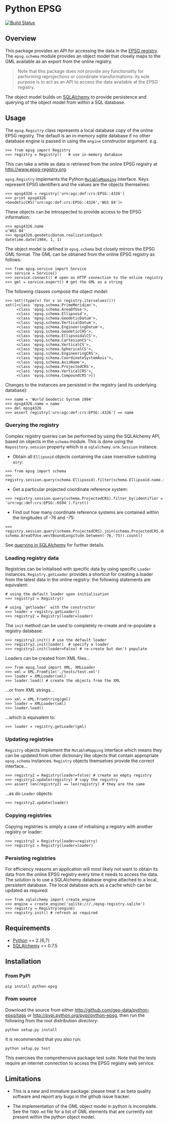 # Python EPSG

[![Build Status](https://secure.travis-ci.org/geo-data/python-epsg.png)](http://travis-ci.org/geo-data/python-epsg)

## Overview

This package provides an API for accessing the data in the
[EPSG registry](http://www.epsg-registry.org). The `epsg.schema`
module provides an object model that closely maps to the GML available
as an export from the online registry.

> Note that this package does *not* provide any functionality for
> performing reprojections or coordinate transformations: its sole
> purpose is to act as an API to access the data available at the EPSG
> registry.

The object model builds on [SQLAlchemy](http://sqlalchemy.org) to
provide persistence and querying of the object model from within a SQL
database.

## Usage

The `epsg.Registry` class represents a local database copy of the
online EPSG registry. The default is an in-memory sqlite database if
no other database engine is passed in using the `engine` constructor
argument. e.g.

    >>> from epsg import Registry
    >>> registry = Registry()   # use in-memory database

This can take a while as data is retrieved from the online EPSG
registry at <http://www.epsg-registry.org>.

`epsg.Registry` implements the Python
[`MutableMapping`](http://docs.python.org/library/collections.html#collections.MutableMapping)
interface. Keys represent EPSG identifiers and the values are the
objects themselves:

    >>> epsg4326 = registry['urn:ogc:def:crs:EPSG::4326']
    >>> print epsg4326
    <GeodeticCRS('urn:ogc:def:crs:EPSG::4326','WGS 84')>

These objects can be introspected to provide access to the EPSG
information:

    >>> epsg4326.name
    u'WGS 84'
    >>> epsg4326.geodeticDatum.realizationEpoch
    datetime.date(1984, 1, 1)

The object model is defined in `epsg.schema` but closely mirrors the
EPSG GML format. The GML can be obtained from the online EPSG registry
as follows:

    >>> from epsg.service import Service
    >>> service = Service()
    >>> service.connect() # open an HTTP connection to the online registry
    >>> gml = service.export() # get the GML as a string

The following classes compose the object model:

    >>> set((type(v) for v in registry.itervalues()))
    set([<class 'epsg.schema.PrimeMeridian'>,
         <class 'epsg.schema.AreaOfUse'>,
         <class 'epsg.schema.Ellipsoid'>,
         <class 'epsg.schema.GeodeticDatum'>,
         <class 'epsg.schema.VerticalDatum'>,
         <class 'epsg.schema.EngineeringDatum'>,
         <class 'epsg.schema.GeodeticCRS'>,
         <class 'epsg.schema.EllipsoidalCS'>,
         <class 'epsg.schema.CartesianCS'>,
         <class 'epsg.schema.VerticalCS'>,
         <class 'epsg.schema.SphericalCS'>,
         <class 'epsg.schema.EngineeringCRS'>,
         <class 'epsg.schema.CoordinateSystemAxis'>,
         <class 'epsg.schema.AxisName'>,
         <class 'epsg.schema.ProjectedCRS'>,
         <class 'epsg.schema.VerticalCRS'>,
         <class 'epsg.schema.CompoundCRS'>])

Changes to the instances are persisted in the registry (and its
underlying database):

    >>> name = 'World Geodetic System 1984'
    >>> epsg4326.name = name
    >>> del epsg4326
    >>> assert registry['urn:ogc:def:crs:EPSG::4326'] == name

### Querying the registry

Complex registry queries can be performed by using the SQLAlchemy API,
based on objects in the `schema` module. This is done using the
`Repository.session` property which is a `sqlalchemy.orm.Session`
instance.

* Obtain all `Ellipsoid` objects containing the case insensitive substring
  `airy`:


```
>>> from epsg import schema
>>> registry.session.query(schema.Ellipsoid).filter(schema.Ellipsoid.name.ilike('%airy%')).all()
```

* Get a particular projected coordinate reference system:

```
>>> registry.session.query(schema.ProjectedCRS).filter_by(identifier = 'urn:ogc:def:crs:EPSG::6594').first()
```

* Find out how many coordinate reference systems are contained within the
  longitudes of -76 and -75:

```
>>> registry.session.query(schema.ProjectedCRS).join(schema.ProjectedCRS.domainOfValidity).filter(schema.AreaOfUse.eastBoundLongitude.between(-76,-75), schema.AreaOfUse.westBoundLongitude.between(-76,-75)).count()
```

See
[querying in SQLAlchemy](http://docs.sqlalchemy.org/en/latest/orm/tutorial.html#querying)
for further details.

### Loading registry data

Registries can be initialised with specific data by using specific
`Loader` instances. `Registry.getLoader` provides a shortcut for
creating a loader from the latest data in the online registry: the
following statements are equivalent:

    # using the default loader upon initialisation
    >>> registry2 = Registry()

    # using `getloader` with the constructor
    >>> loader = registry.getLoader()
    >>> registry2 = Registry(loader=loader)

The `init` method can be used to completely re-create and re-populate
a registry database:

    >>> registry2.init() # use the default loader
    >>> registry2.init(loader)  # specify a loader
    >>> registry2.init(loader=False) # re-create but don't populate

Loaders can be created from XML files...

    >>> from epsg.load import XML, XMLLoader
    >>> xml = XML.FromFile('./tests/test.xml')
    >>> loader = XMLLoader(xml)
    >>> loader.load() # create the objects from the XML

...or from XML strings...

    >>> xml = XML.FromString(gml)
    >>> loader = XMLLoader(xml)
    >>> loader.load()

...which is equivalent to:

    >>> loader = registry.getLoader(gml)

### Updating registries

`Registry` objects implement the `MutableMapping` interface which
means they can be updated from other dictionary like objects that
contain appropriate `epsg.schema` instances. `Registry` objects
themselves provide the correct interface...

    >>> registry2 = Registry(loader=false) # create an empty registry
    >>> registry2.update(registry) # copy the registry
    >>> assert len(registry2) == len(registry) # they are the same

...as do `Loader` objects:

    >>> registry2.update(loader)

### Copying registries

Copying registries is simply a case of initialising a registry with
another registry or loader:

    >>> registry2 = Registry(loader=registry)
    >>> registry2 = Registry(loader=loader)

### Persisting registries

For efficiency reasons an application will most likely not want to
obtain its data from the online EPSG registry every time it needs to
access the data. The solution is to use a SQLAlchemy database engine
attached to a local, persistent database. The local database acts as a
cache which can be updated as required:

    >>> from sqlalchemy import create_engine
    >>> engine = create_engine('sqlite:///./epsg-registry.sqlite')
    >>> registry = Registry(engine)
    >>> registry.init() # refresh as required

## Requirements

- [Python](http://www.python.org) == 2.{6,7}
- [SQLAlchemy](http://www.sqlalchemy.org) >= 0.7.5

## Installation

### From PyPI

    pip install python-epsg

### From source

Download the source from either <http://github.com/geo-data/python-epsg/tags> or
<http://pypi.python.org/pypi/python-epsg>, then run the following from the root
distribution directory:

    python setup.py install

It is recommended that you also run:

    python setup.py test

This exercises the comprehensive package test suite. Note that the
tests require an internet connection to access the EPSG registry web
service.

## Limitations

- This is a new and immature package: please treat it as beta quality
  software and report any bugs in the github issue tracker.

- The implementation of the GML object model in python is
  incomplete. See the `TODO.md` file for a list of GML elements that
  are currently not present within the python object model.
